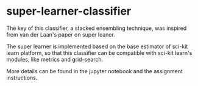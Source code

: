 # super-learner-classifier

The key of this classifier, a stacked ensembling technique, was inspired from van der Laan's paper on super leaner. 

The super learner is implemented based on the base estimator of sci-kit learn platform, so that this classifier can be compatible with sci-kit learn's modules, like metrics and grid-search.

More details can be found in the jupyter notebook and the assignment instructions.
